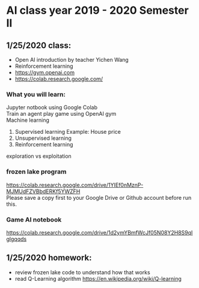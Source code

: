 # AI class year 2019 - 2020 Semester II

## 1/25/2020 class:

* Open AI introduction by teacher Yichen Wang
* Reinforcement learning
* https://gym.openai.com
* https://colab.research.google.com/

### What you will learn:
Jupyter notbook using Google Colab  
Train an agent play game using OpenAI gym  
Machine learning
1. Supervised learning
Example: House price
2. Unsupervised learning
3. Reinforcement learning  

exploration vs exploitation

### frozen lake program
https://colab.research.google.com/drive/1YIEf0nMznP-MJMUdFZVBbdERKf5YWZFH   
Please save a copy first to your Google Drive or Github account before run this. 

### Game AI notebook
https://colab.research.google.com/drive/1d2ymYBmfWcJf05N08Y2H8S9qIglgqqds

## 1/25/2020 homework:
* review frozen lake code to understand how that works
* read Q-Learning algorithm https://en.wikipedia.org/wiki/Q-learning
